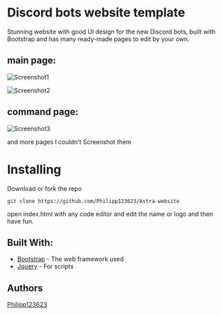 # Discord bots website template
Stunning website with good UI design for the new Discord bots, built with Bootstrap and has many ready-made pages to edit by your own.

## main page:

![Screenshot1](https://cdn.discordapp.com/attachments/983111043842719814/983328525442494484/unknown.png)

![Screenshot2](https://cdn.discordapp.com/attachments/983111043842719814/983329534139056178/unknown.png)

## command page:
![Screenshot3](https://cdn.discordapp.com/attachments/983111043842719814/983329265145757736/unknown.png)

and more pages I couldn't Screenshot them

# Installing
Download or fork the repo

`git clone https://github.com/Philipp123623/Astra-website`

open index.html with any code editor and edit the name or logo and then have fun.

## Built With: 

* [Bootstrap](https://getbootstrap.com/) - The web framework used
* [Jquery](https://jquery.com/) - For scripts

## Authors

[Philipp123623](https://github.com/Philipp123623/)
